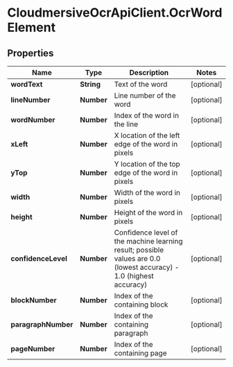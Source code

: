 # CloudmersiveOcrApiClient.OcrWordElement

## Properties
Name | Type | Description | Notes
------------ | ------------- | ------------- | -------------
**wordText** | **String** | Text of the word | [optional] 
**lineNumber** | **Number** | Line number of the word | [optional] 
**wordNumber** | **Number** | Index of the word in the line | [optional] 
**xLeft** | **Number** | X location of the left edge of the word in pixels | [optional] 
**yTop** | **Number** | Y location of the top edge of the word in pixels | [optional] 
**width** | **Number** | Width of the word in pixels | [optional] 
**height** | **Number** | Height of the word in pixels | [optional] 
**confidenceLevel** | **Number** | Confidence level of the machine learning result; possible values are 0.0 (lowest accuracy) - 1.0 (highest accuracy) | [optional] 
**blockNumber** | **Number** | Index of the containing block | [optional] 
**paragraphNumber** | **Number** | Index of the containing paragraph | [optional] 
**pageNumber** | **Number** | Index of the containing page | [optional] 


